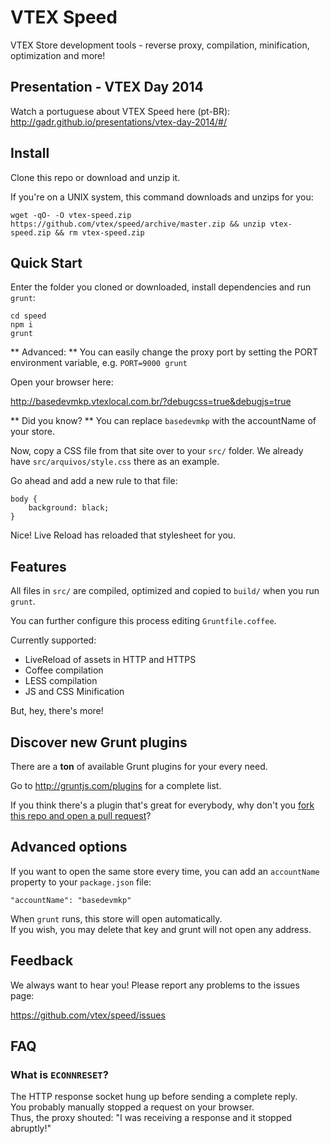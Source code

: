 VTEX Speed
=====

VTEX Store development tools - reverse proxy, compilation, minification, optimization and more!

## Presentation - VTEX Day 2014

Watch a portuguese about VTEX Speed here (pt-BR): http://gadr.github.io/presentations/vtex-day-2014/#/

## Install

Clone this repo or download and unzip it.

If you're on a UNIX system, this command downloads and unzips for you:

    wget -qO- -O vtex-speed.zip https://github.com/vtex/speed/archive/master.zip && unzip vtex-speed.zip && rm vtex-speed.zip


## Quick Start

Enter the folder you cloned or downloaded, install dependencies and run `grunt`:

    cd speed
    npm i
    grunt

** Advanced: ** You can easily change the proxy port by setting the PORT environment variable, e.g. `PORT=9000 grunt`

Open your browser here:  

http://basedevmkp.vtexlocal.com.br/?debugcss=true&debugjs=true

** Did you know? **  You can replace `basedevmkp` with the accountName of your store.

Now, copy a CSS file from that site over to your `src/` folder.
We already have `src/arquivos/style.css` there as an example.

Go ahead and add a new rule to that file:

    body {
        background: black;
    }

Nice! Live Reload has reloaded that stylesheet for you.

## Features

All files in `src/` are compiled, optimized and copied to `build/` when you run `grunt`.

You can further configure this process editing `Gruntfile.coffee`.

Currently supported:

- LiveReload of assets in HTTP and HTTPS
- Coffee compilation
- LESS compilation
- JS and CSS Minification

But, hey, there's more!

## Discover new Grunt plugins

There are a **ton** of available Grunt plugins for your every need.

Go to http://gruntjs.com/plugins for a complete list.

If you think there's a plugin that's great for everybody, why don't you [fork this repo and open a pull request](https://github.com/vtex/speed/fork)?

## Advanced options

If you want to open the same store every time, you can add an `accountName` property to your `package.json` file:

    "accountName": "basedevmkp"

When `grunt` runs, this store will open automatically.  
If you wish, you may delete that key and grunt will not open any address.

## Feedback

We always want to hear you! Please report any problems to the issues page:

https://github.com/vtex/speed/issues

## FAQ

### What is `ECONNRESET`?

The HTTP response socket hung up before sending a complete reply.  
You probably manually stopped a request on your browser.  
Thus, the proxy shouted: "I was receiving a response and it stopped abruptly!"
